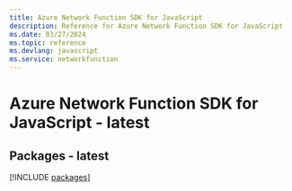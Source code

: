```yaml
---
title: Azure Network Function SDK for JavaScript
description: Reference for Azure Network Function SDK for JavaScript
ms.date: 03/27/2024
ms.topic: reference
ms.devlang: javascript
ms.service: networkfunction
---
```

# Azure Network Function SDK for JavaScript - latest
## Packages - latest
[!INCLUDE [packages](network-function-index.md)]